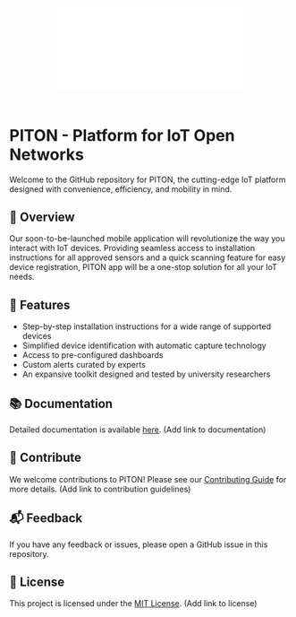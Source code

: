<div align="center">
  <img src="images/piton-white.svg" alt="PITON logo" width="350px" style="margin-top:30px; margin-bottom:25px;">
</div>

# PITON - Platform for IoT Open Networks

Welcome to the GitHub repository for PITON, the cutting-edge IoT platform designed with convenience, efficiency, and mobility in mind. 

## 🚀 Overview

Our soon-to-be-launched mobile application will revolutionize the way you interact with IoT devices. Providing seamless access to installation instructions for all approved sensors and a quick scanning feature for easy device registration, PITON app will be a one-stop solution for all your IoT needs.

## 🌟 Features

- Step-by-step installation instructions for a wide range of supported devices
- Simplified device identification with automatic capture technology
- Access to pre-configured dashboards
- Custom alerts curated by experts
- An expansive toolkit designed and tested by university researchers


## 📚 Documentation

Detailed documentation is available [here](#). (Add link to documentation)

## 🤝 Contribute

We welcome contributions to PITON! Please see our [Contributing Guide](#) for more details. (Add link to contribution guidelines)

## 📬 Feedback

If you have any feedback or issues, please open a GitHub issue in this repository.

## 📃 License

This project is licensed under the [MIT License](#). (Add link to license)
